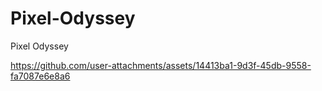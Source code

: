 # Pixel-Odyssey
Pixel Odyssey

https://github.com/user-attachments/assets/14413ba1-9d3f-45db-9558-fa7087e6e8a6



